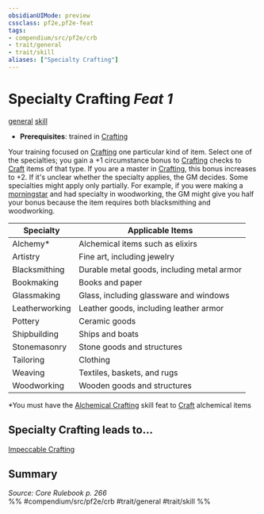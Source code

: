 ```yaml
---
obsidianUIMode: preview
cssclass: pf2e,pf2e-feat
tags:
- compendium/src/pf2e/crb
- trait/general
- trait/skill
aliases: ["Specialty Crafting"]
---
```

# Specialty Crafting  *Feat 1*  
[general](../../rules/traits/general.md)  [skill](../../rules/traits/skill.md)  

- **Prerequisites**: trained in [Crafting](../skills.md#Crafting)

Your training focused on [Crafting](../skills.md#Crafting) one particular kind of item. Select one of the specialties; you gain a +1 circumstance bonus to [Crafting](../skills.md#Crafting) checks to [Craft](../../rules/actions/craft.md) items of that type. If you are a master in [Crafting](../skills.md#Crafting), this bonus increases to +2. If it's unclear whether the specialty applies, the GM decides. Some specialties might apply only partially. For example, if you were making a [morningstar](../equipment/items/morningstar.md) and had specialty in woodworking, the GM might give you half your bonus because the item requires both blacksmithing and woodworking.

| Specialty | Applicable Items |
|-----------|------------------|
| Alchemy* | Alchemical items such as elixirs |
| Artistry | Fine art, including jewelry |
| Blacksmithing | Durable metal goods, including metal armor |
| Bookmaking | Books and paper |
| Glassmaking | Glass, including glassware and windows |
| Leatherworking | Leather goods, including leather armor |
| Pottery | Ceramic goods |
| Shipbuilding | Ships and boats |
| Stonemasonry | Stone goods and structures |
| Tailoring | Clothing |
| Weaving | Textiles, baskets, and rugs |
| Woodworking | Wooden goods and structures |

*You must have the [Alchemical Crafting](alchemical-crafting.md) skill feat to [Craft](../../rules/actions/craft.md) alchemical items

## Specialty Crafting leads to...

[Impeccable Crafting](impeccable-crafting.md)

## Summary

*Source: Core Rulebook p. 266*  
%% #compendium/src/pf2e/crb #trait/general #trait/skill %%